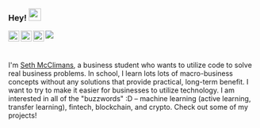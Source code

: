 ### Hey! <img src="https://media.giphy.com/media/hvRJCLFzcasrR4ia7z/giphy.gif" width="25px">

<a href="https://twitter.com/seth_mcc">
  <img align="left" alt="Seth McClimans | Twitter" width="22px" src="https://raw.githubusercontent.com/peterthehan/peterthehan/master/assets/twitter.svg" />
</a>
<a href="https://www.linkedin.com/in/seth-mcclimans/">
  <img align="left" alt="Seth's LinkedIn" width="22px" src="https://raw.githubusercontent.com/peterthehan/peterthehan/master/assets/linkedin.svg" />
</a>
<a href="https://open.spotify.com/user/crackawhore8">
  <img align="left" alt="Seth's Spotify" width="22px" src="https://raw.githubusercontent.com/peterthehan/peterthehan/master/assets/spotify.svg" />
</a>

![](https://visitor-badge.glitch.me/badge?page_id=seth-mc.seth_mc)

<br />

I'm [Seth McClimans](https://sethmcclimans.net/), a business student who wants to utilize code to solve real business problems. In school, I learn lots lots of macro-business concepts without any solutions that provide practical, long-term benefit. I want to try to make it easier for businesses to utilize technology. I am interested in all of the "buzzwords" :D – machine learning (active learning, transfer learning), fintech, blockchain, and crypto. Check out some of my projects!
